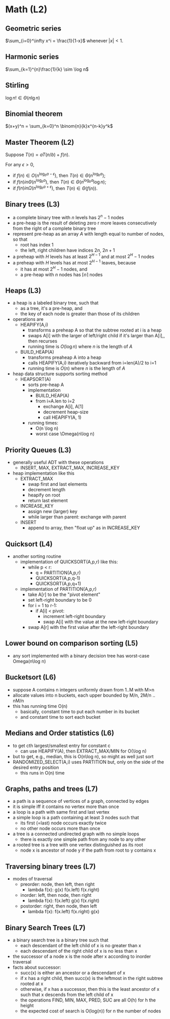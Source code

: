 Math (L2)
===========

Geometric series
----------------

$\sum_{i=0}^\infty x^i = \frac{1}{1-x}$ whenever $|x|<1$.

Harmonic series
---------------

$\sum_{k=1}^{n}\frac{1}{k} \sim \log n$

Stirling
--------

$\log n! \in \Theta(n\lg n)$

Binomial theorem
----------------

$(x+y)^n = \sum_{k=0}^n \binom{n}{k}x^{n-k}y^k$

Master Theorem (L2)
-------------------

Suppose $T(n) = aT(n/b) + f(n)$.

For any $\epsilon > 0$,
- if $f(n) \in O(n^{\log_b a - \epsilon})$, then $T(n) \in \Theta(n^{\log_b a})$;
- if $f(n) in \Theta(n^{\log_b a})$, then $T(n) \in \Theta(n^{\log_b a} \log n)$;
- if $f(n) in \Omega(n^{\log_b a + \epsilon})$, then $T(n) \in \Theta(f(n))$.

Binary trees (L3)
-----------------

- a complete binary tree with $n$ levels has $2^n - 1$ nodes
- a pre-heap is the result of deleting zero r more leaves consecutively from the right of a complete binary tree
- represent pre-heap as an array $A$ with length equal to number of nodes, so that
    -  root has index $1$
    -  the left, right children have indices $2n$, $2n+1$
- a preheap with $H$ levels has at least $2^{H-1}$ and at most $2^{H}-1$ nodes
- a preheap with $H$ levels has at most $2^{H-1}$ leaves, because
    - it has at most $2^{H}-1$ nodes, and
    -  a pre-heap with $n$ nodes has $\lceil n\rceil$ nodes

Heaps (L3)
----------

- a heap is a labeled binary tree, such that 
    - as a tree, it's a pre-heap, and
    - the key of each node is greater than those of its children
- operations are
    - HEAPIFY(A,i)
        - transforms a preheap A so that the subtree rooted at i is a heap
        - swaps A[i] with the larger of left/right child if it's larger than A[i],, then recurses
        - running time is $O(\log n)$ where $n$ is the length of $A$
    - BUILD_HEAP(A)
        - transforms preaheap A into a heap
        - calls HEAPIFY(A,i) iteratively backward from i=len(A)/2 to i=1
        - running time is $O(n)$ where $n$ is the length of $A$
- heap data structure supports sorting method 
    - HEAPSORT(A)
        - sorts pre-heap A
        - implementation
            - BUILD_HEAP(A)
            - from i=A.len to i=2
                - exchange A[i], A[1]
                - decrement heap-size
                - call HEAPIFY(A, 1)
        - running times:
            -  O(n \log n)
            -  worst case \Omega(n\log n)

Priority Queues (L3)
--------------------

- generally useful ADT with these operations
    - INSERT, MAX, EXTRACT_MAX, INCREASE_KEY
- heap implementation like this
    - EXTRACT_MAX
        - swap first and last elements
        - decrement length
        - heapify on root
        - return last element
    - INCREASE_KEY
        - assign new (larger) key
        - while larger than parent: exchange with parent
    - INSERT
        - append to array, then "float up" as in INCREASE_KEY
    
Quicksort (L4)
---------

- another sorting routine
    - implementation of QUICKSORT(A,p,r) like this:
        - while p < r: 
             - q = PARTITION(A,p,r)
            - QUICKSORT(A,p,q-1)
            - QUICKSORT(A,p,q+1)
    - implementation of PARTITION(A,p,r)
        - take A[r] to be the "pivot element"
        - set left-right boundary to be 0
        - for i = 1 to r-1:
            - if A[i] < pivot: 
                - increment left-right boundary
                - swap A[i] with the value at the new left-right boundary
        - swap A[r] with the first value after the left-right boundary

Lower bound on comparison sorting (L5)
---------------------------------

- any sort implemented with a binary decision tree has worst-case Omega(n\log n)


Bucketsort (L6)
---------------

- suppose A contains n integers uniformly drawn from 1..M with M>n
- allocate values into n buckets, each upper bounded by M/n, 2M/n .. nM/n
- this has running time O(n)
    - basically, constant time to put each number in its bucket
    - and constant time to sort each bucket

Medians and Order statistics (L6)
---------------------------------

- to get cth largest/smallest entry for constant c
    - can use HEAPIFY(A), then EXTRACT_MAX/MIN for O(\log n)
- but to get, e.g., median, this is O(n\log n), so might as well just sort
- RANDOMIZED_SELECT(A,i) uses PARTITION but, only on the side of the desired entry position
    - this runs in O(n) time

Graphs, paths and trees (L7)
-----------------------

- a path is a sequence of vertices of a graph, connected by edges
- it is simple iff it contains no vertex more than once
- a loop is a path with same first and last vertex
- a simple loop is a path containing at least 3 nodes such that
    - its first (=last) node occurs exactly twice
    - no other node occurs more than once
- a tree is a connected undirected graph with no simple loops
    - there is exactly one simple path from any node to any other
- a rooted tree is a tree with one vertex distinguished as its root
    - node x is ancestor of node y if the path from root to y contains x


Traversing binary trees (L7)
-----------------------

- modes of traversal
    - preorder: node, then left, then right
        - lambda f(x): g(x) f(x.left) f(x.right)
    - inorder: left, then node, then right
        - lambda f(x): f(x.left) g(x) f(x.right)
    - postorder: right, then node, then left
        - lambda f(x): f(x.left) f(x.right) g(x)

Binary Search Trees (L7)
------------------------

- a binary search tree is a binary tree such that
    - each descendant of the left child of x is no greater than x
    - each descendant of the right child of x is no less than x
- the successor of a node x is the node after x according to inorder traversal
- facts about successor:
    - succ(x) is either an ancestor or a descendant of x
    - if x has a right child, then succ(x) is the leftmost in the right subtree rooted at x
    - otherwise, if x has a successor, then this is the least ancestor of x such that x descends from the left child of x
    - the operations FIND, MIN, MAX, PRED, SUC are all O(h) for h the height
    - the expected cost of search is O(log(n)) for n the number of nodes

